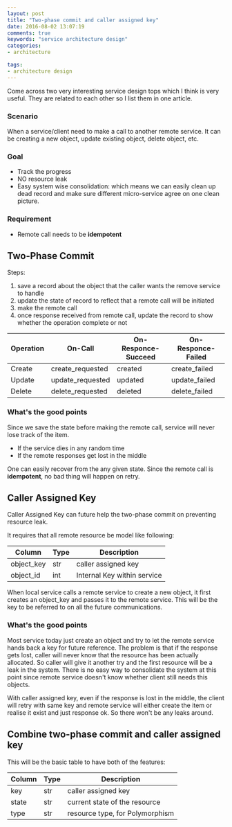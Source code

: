 ```yaml
---
layout: post
title: "Two-phase commit and caller assigned key"
date: 2016-08-02 13:07:19
comments: true
keywords: "service architecture design"
categories:
- architecture

tags:
- architecture design
---
```

Come across two very interesting service design tops which I think is very useful. They are related to each other so I list them in one article. 

### Scenario
When a service/client need to make a call to another remote service. It can be creating a new object, update existing object, delete object, etc.

### Goal
- Track the progress 
- NO resource leak
- Easy system wise consolidation: which means we can easily clean up dead record and make sure different micro-service agree on one clean picture.

### Requirement
- Remote call needs to be **idempotent**

## Two-Phase Commit
Steps:
1. save a record about the object that the caller wants the remove service to handle
2. update the state of record to reflect that a remote call will be initiated
3. make the remote call
4. once response received from remote call, update the record to show whether the operation complete or not


|Operation|On-Call|On-Responce-Succeed|On-Responce-Failed|
|---|---|---|---|
|Create|create_requested|created|create_failed|
|Update|update_requested|updated|update_failed|
|Delete|delete_requested|deleted|delete_failed|

### What's the good points
Since we save the state before making the remote call, service will never lose track of the item. 
- If the service dies in any random time
- If the remote responses get lost in the middle

One can easily recover from the any given state. Since the remote call is **idempotent**, no bad thing will happen on retry.

## Caller Assigned Key
Caller Assigned Key can future help the two-phase commit on preventing resource leak. 

It requires that all remote resource be model like following:

|Column|Type|Description|
|---|---|---|
|object_key|str|caller assigned key|
|object_id|int|Internal Key within service|

When local service calls a remote service to create a new object, it first creates an object_key and passes it to the remote service. This will be the key to be referred to on all the future communications.

### What's the good points
Most service today just create an object and try to let the remote service hands back a key for future reference. The problem is that if the response gets lost, caller will never know that the resource has been actually allocated. So caller will give it another try and the first resource will be a leak in the system. There is no easy way to consolidate the system at this point since remote service doesn't know whether client still needs this objects.

With caller assigned key, even if the response is lost in the middle, the client will retry with same key and remote service will either create the item or realise it exist and just response ok. So there won't be any leaks around.

## Combine two-phase commit and caller assigned key
This will be the basic table to have both of the features:

|Column|Type|Description|
|---|---|---|
|key|str|caller assigned key|
|state|str|current state of the resource|
type|str|resource type, for Polymorphism|
